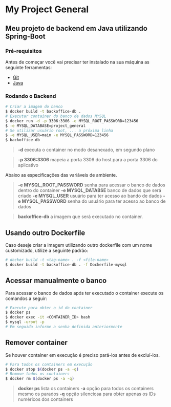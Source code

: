 # My Project General

## Meu projeto de backend em Java utilizando Spring-Boot

### Pré-requisitos

Antes de começar você vai precisar ter instalado na sua máquina
as seguinte ferramentas:

- [Git](https://git-scm.com)
- [Java]()

### Rodando o Backend

```bash
# Criar a imagem do banco
$ docker build -t backoffice-db .
# Executar container do banco de dados MYSQL
$ docker run -d -p 3306:3306 -e MYSQL_ROOT_PASSWORD=123456
$ -e MYSQL_DATABASE=project_general
# Se utilizar usuário root, ... a próxima linha
$ -e MYSQL_USER=main -e MYSQL_PASSWORD=123456
$ backoffice-db
```

> **-d** executa o container no modo desanexado, em segundo plano

> **-p 3306:3306** mapeia a porta 3306 do host para a porta 3306 do aplicativo

Abaixo as especificações das variáveis de ambiente.

> **-e MYSQL_ROOT_PASSWORD** senha para acessar o banco de dados dentro do container
> **-e MYSQL_DATABSE** banco de dados que será criado
> **-e MYSQL_USER** usuário para ter acesso ao bando de dados
> **-e MYSQL_PASSWORD** senha do usuário para ter acesso ao banco de dados

> **backoffice-db** a imagem que será executado no container.

## Usando outro Dockerfile

Caso deseje criar a imagem utilizando outro dockerfile com um nome customizado, utilize a seguinte padrão:

```bash
# docker build -t <tag-name> . -f <file-name>
$ docker build -t backoffice-db . -f Dockerfile-mysql
```

## Acessar manualmente o banco

Para acessar o banco de dados após ter executado o container execute os comandos a seguir:

```bash
# Execute para obter o id do container
$ docker ps
$ docker exec -it <CONTAINER_ID> bash
$ mysql -uroot -p
# Em seguida informe a senha definida anteriormente
```

## Remover container

Se houver container em execução é preciso pará-los antes de excluí-los.

```bash
# Para todos os containers em execução
$ docker stop $(docker ps -a -q)
# Remove todos os containers
$ docker rm $(docker ps -a -q)
```

> **docker ps** lista os containers
> **-a** opção para todos os containers mesmo os parados
> **-q** opção silenciosa para obter apenas os IDs numéricos dos containers
